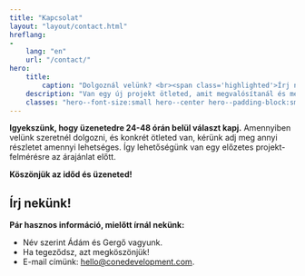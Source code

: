 ```yaml
---
title: "Kapcsolat"
layout: "layout/contact.html"
hreflang:
-
    lang: "en"
    url: "/contact/"
hero:
    title:
        caption: "Dolgoznál velünk? <br><span class='highlighted'>Írj nekünk!</span>"
    description: "Van egy új projekt ötleted, amit megvalósítanál és megbízható fejlesztőket keresel, keress minket. 👋"
    classes: "hero--font-size:small hero--center hero--padding-block:small"
---
```


**Igyekszünk, hogy üzenetedre 24-48 órán belül választ kapj.** Amennyiben velünk szeretnél dolgozni, és konkrét ötleted van, kérünk adj meg annyi részletet amennyi lehetséges. Így lehetőségünk van egy előzetes projekt-felmérésre az árajánlat előtt.

**Köszönjük az időd és üzeneted!**

## Írj nekünk!

**Pár hasznos információ, mielőtt írnál nekünk:**

- Név szerint Ádám és Gergő vagyunk.
- Ha tegeződsz, azt megköszönjük!
- E-mail címünk: [hello@conedevelopment.com](mailto:hello@conedevelopment.com).
